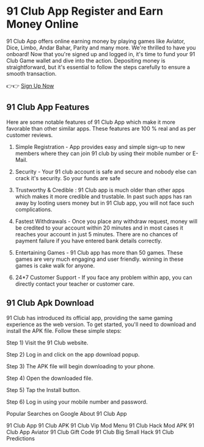 # 91 Club App Register and Earn Money Online

91 Club App offers online earning money by playing games like Aviator, Dice, Limbo, Andar Bahar, Parity and many more. We're thrilled to have you onboard! Now that you're signed up and logged in, it's time to fund your 91 Club Game wallet and dive into the action. Depositing money is straightforward, but it's essential to follow the steps carefully to ensure a smooth transaction.

👉👉 [Sign Up Now](https://www.91-clubapk.app)
## 91 Club App Features

Here are some notable features of 91 Club App which make it more favorable than other similar apps. These features are 100 % real and as per customer reviews.

1) Simple Registration - App provides easy and simple sign-up to new members where they can join 91 club by using their mobile number or E-Mail.

2) Security - Your 91 club account is safe and secure and nobody else can crack it's security. So your funds are safe

3) Trustworthy & Credible : 91 Club app is much older than other apps which makes it more credible and trustable. In past such apps has ran away by looting users money but in 91 Club app, you will not face such complications.

4) Fastest Withdrawals - Once you place any withdraw request, money will be credited to your account within 20 minutes and in most cases it reaches your account in just 5 minutes. There are no chances of payment failure if you have entered bank details correctly.

5) Entertaining Games - 91 Club app has more than 50 games. These games are very much engaging and user friendly. winning in these games is cake walk for anyone.

6) 24*7 Customer Support - If you face any problem within app, you can directly contact your teacher or customer care.

## 91 Club Apk Download

91 Club has introduced its official app, providing the same gaming experience as the web version. To get started, you'll need to download and install the APK file. Follow these simple steps:

Step 1) Visit the 91 Club website.

Step 2) Log in and click on the app download popup.

Step 3) The APK file will begin downloading to your phone.

Step 4) Open the downloaded file.

Step 5) Tap the Install button.

Step 6) Log in using your mobile number and password.

Popular Searches on Google About 91 Club App

91 Club App
91 Club APK
91 Club Vip Mod Menu
91 Club Hack Mod APK
91 Club App Aviator
91 Club Gift Code
91 Club Big Small Hack
91 Club Predictions 


